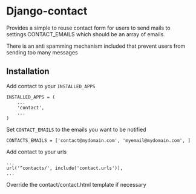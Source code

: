 Django-contact
==============

Provides a simple to reuse contact form for users to send mails to settings.CONTACT_EMAILS which should be an array of emails.

There is an anti spamming mechanism included that prevent users from sending too many messages


Installation
------------

Add contact to your `INSTALLED_APPS`

    INSTALLED_APPS = (
        ...
        'contact',
        ...
    )

Set `CONTACT_EMAILS` to the emails you want to be notified

    CONTACTS_EMAILS = ['contact@mydomain.com', 'myemail@mydomain.com', ]

Add contact to your urls

    ...
    url('^contacts/', include('contact.urls')),
    ...
    
Override the contact/contact.html template if necessary